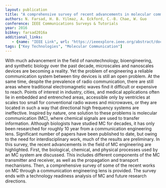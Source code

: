 ```yaml
---
layout: publication
title: "A comprehensive survey of recent advancements in molecular communication"
authors: N. Farsad, H. B. Yilmaz, A. Eckford, C.-B. Chae, W. Guo
conference: IEEE Communications Surveys & Tutorials
year: 2016
bibkey: farsad2016a
additional_links:
   - {name: "IEEE Link", url: "https://ieeexplore.ieee.org/abstract/document/7405285"}
tags: ["Key Technologies", "Molecular Communication"]
---
```

With much advancement in the field of nanotechnology, bioengineering, and synthetic biology over the past decade, microscales and nanoscales devices are becoming a reality. Yet the problem of engineering a reliable communication system between tiny devices is still an open problem. At the same time, despite the prevalence of radio communication, there are still areas where traditional electromagnetic waves find it difficult or expensive to reach. Points of interest in industry, cities, and medical applications often lie in embedded and entrenched areas, accessible only by ventricles at scales too small for conventional radio waves and microwaves, or they are located in such a way that directional high frequency systems are ineffective. Inspired by nature, one solution to these problems is molecular communication (MC), where chemical signals are used to transfer information. Although biologists have studied MC for decades, it has only been researched for roughly 10 year from a communication engineering lens. Significant number of papers have been published to date, but owing to the need for interdisciplinary work, much of the results are preliminary. In this survey, the recent advancements in the field of MC engineering are highlighted. First, the biological, chemical, and physical processes used by an MC system are discussed. This includes different components of the MC transmitter and receiver, as well as the propagation and transport mechanisms. Then, a comprehensive survey of some of the recent works on MC through a communication engineering lens is provided. The survey ends with a technology readiness analysis of MC and future research directions.